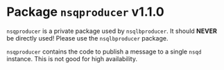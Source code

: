 # Package `nsqproducer` v1.1.0

`nsqproducer` is a private package used by `nsqlbproducer`. It should **NEVER** be directly used! Please use the `nsqlbproducer` package.

`nsqproducer` contains the code to publish a message to a single `nsqd` instance. This is not good for high availability.
